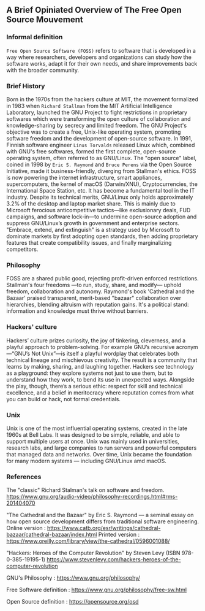 ## A Brief Opiniated Overview of The Free Open Source Mouvement

### Informal definition
  `Free Open Source Software (FOSS)` refers to software that is developed in a way where researchers, developers and organizations can study how the software works, adapt it for their own needs, and share improvements back with the broader community.

### Brief History
  Born in the 1970s from the hackers culture at MIT, the movement formalized in 1983 when `Richard Stallman` from the MIT Artificial Intelligence Laboratory, launched the GNU Project to fight restrictions in proprietary softwares which were transforming the open culture of collaboration and knowledge-sharing by secrecy and limited freedom. The GNU Project's objective was to create a free, Unix-like operating system, promoting software freedom and the development of open-source software. In 1991, Finnish software engineer `Linus Torvalds` released Linux which, combined with GNU's free softwares, formed the first complete, open-source operating system, often referred to as GNU/Linux. The "open source" label, coined in 1998 by `Eric S. Raymond` and `Bruce Perens` via the Open Source Initiative, made it business-friendly, diverging from Stallman's ethics. FOSS is now powering the internet infrastructure, smart appliances, supercomputers, the kernel of macOS (Darwin/XNU), Cryptocurrencies, the International Space Station, etc. It has become a fundamental tool in the IT industry. Despite its technical merits, GNU/Linux only holds approximately 3.2% of the desktop and laptop market share. This is mainly due to Microsoft ferocious anticompetitive tactics—like exclusionary deals, FUD campaigns, and software lock-in—to undermine open-source adoption and suppress GNU/Linux’s growth in government and enterprise sectors. "Embrace, extend, and extinguish" is a strategy used by Microsoft to dominate markets by first adopting open standards, then adding proprietary features that create compatibility issues, and finally marginalizing competitors.

### Philosophy
  FOSS are a shared public good, rejecting profit-driven enforced restrictions. Stallman's four freedoms —to run, study, share, and modify— uphold freedom, collaboration and autonomy. Raymond's book 'Cathedral and the Bazaar' praised transparent, merit-based "bazaar" collaboration over hierarchies, blending altruism with reputation gains. It's a political stand: information and knowledge must thrive without barriers.

### Hackers' culture
  Hackers’ culture prizes curiosity, the joy of tinkering, cleverness, and a playful approach to problem-solving. For example GNU’s recursive acronym—“GNU’s Not Unix”—is itself a playful wordplay that celebrates both technical lineage and mischievous creativity. The result is a community that learns by making, sharing, and laughing together. Hackers see technology as a playground: they explore systems not just to use them, but to understand how they work, to bend its use in unexpected ways. Alongside the play, though, there’s a serious ethic: respect for skill and technical excellence, and a belief in meritocracy where reputation comes from what you can build or hack, not formal credentials.

### Unix
  Unix is one of the most influential operating systems, created in the late 1960s at Bell Labs. It was designed to be simple, reliable, and able to support multiple users at once. Unix was mainly used in universities, research labs, and large companies to run servers and powerful computers that managed data and networks. Over time, Unix became the foundation for many modern systems — including GNU/Linux amd macOS.

### References

The "classic" Richard Stalman's talk on software and freedom.
https://www.gnu.org/audio-video/philosophy-recordings.html#rms-201404070

"The Cathedral and the Bazaar" by Eric S. Raymond — a seminal essay on how open source development differs from traditional software engineering.
Online version : https://www.catb.org/esr/writings/cathedral-bazaar/cathedral-bazaar/index.html
Printed version : https://www.oreilly.com/library/view/the-cathedral/0596001088/

"Hackers: Heroes of the Computer Revolution" by Steven Levy (ISBN 978-0-385-19195-1)
https://www.stevenlevy.com/hackers-heroes-of-the-computer-revolution

GNU's Philosophy :
https://www.gnu.org/philosophy/

Free Software definition :
https://www.gnu.org/philosophy/free-sw.html

Open Source definition :
https://opensource.org/osd
